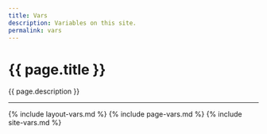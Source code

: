 ```yaml
---
title: Vars
description: Variables on this site.
permalink: vars
---
```


# {{ page.title }}

{{ page.description }}

---

{% include layout-vars.md %}
{% include page-vars.md %}
{% include site-vars.md %}